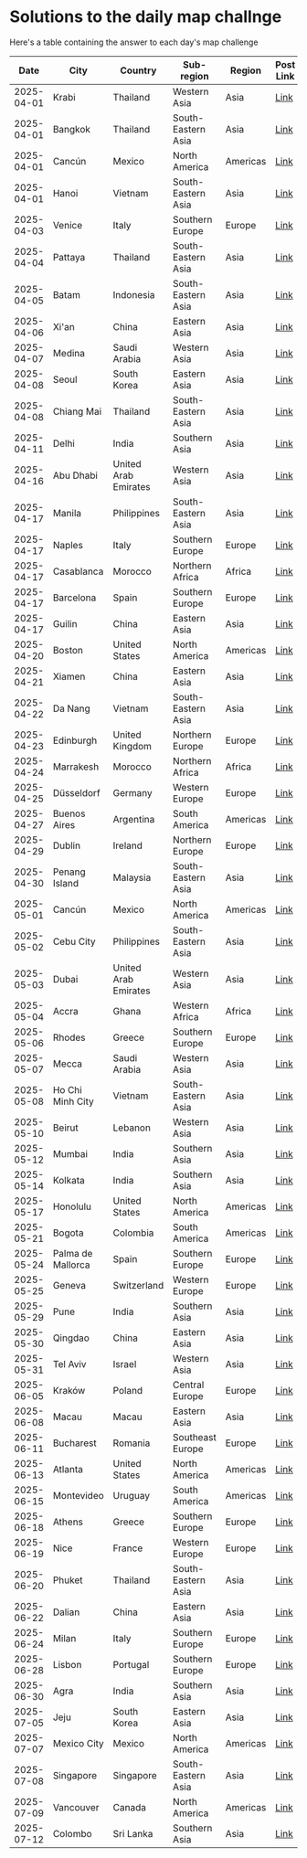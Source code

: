 # Solutions to the daily map challnge
Here's a table containing the answer to each day's map challenge

| Date | City    | Country | Sub-region  | Region | Post Link | ID |
| -------- | -------- | ------- | -------- | ------- | ------- | ------- |      
| 2025-04-01 | Krabi | Thailand | Western Asia | Asia | <a id='at://did:plc:rm5bg2yv2rfh2rcxnjxhfd2f/app.bsky.feed.post/3llpxvvffrq22' href='https://bsky.app/profile/random-city-bot.bsky.social/post/3llpxvvffrq22'>Link</a> | 100 |
| 2025-04-01 | Bangkok | Thailand | South-Eastern Asia | Asia | <a id='at://did:plc:rm5bg2yv2rfh2rcxnjxhfd2f/app.bsky.feed.post/3llqbnhf3v52j' href='https://bsky.app/profile/random-city-bot.bsky.social/post/3llqbnhf3v52j'>Link</a> | 2 |
| 2025-04-01 | Cancún | Mexico | North America | Americas | <a id='at://did:plc:rm5bg2yv2rfh2rcxnjxhfd2f/app.bsky.feed.post/3llqcf25otd2a' href='https://bsky.app/profile/random-city-bot.bsky.social/post/3llqcf25otd2a'>Link</a> | 41 |
| 2025-04-01 | Hanoi | Vietnam | South-Eastern Asia | Asia | <a id='at://did:plc:rm5bg2yv2rfh2rcxnjxhfd2f/app.bsky.feed.post/3llqhcnricn23' href='https://bsky.app/profile/random-city-bot.bsky.social/post/3llqhcnricn23'>Link</a> | 53 |
| 2025-04-03 | Venice | Italy | Southern Europe | Europe | <a id='at://did:plc:rm5bg2yv2rfh2rcxnjxhfd2f/app.bsky.feed.post/3llwqdcvoae2r' href='https://bsky.app/profile/random-city-bot.bsky.social/post/3llwqdcvoae2r'>Link</a> | 46 |
| 2025-04-04 | Pattaya | Thailand | South-Eastern Asia | Asia | <a id='at://did:plc:rm5bg2yv2rfh2rcxnjxhfd2f/app.bsky.feed.post/3llzadsf72c2l' href='https://bsky.app/profile/random-city-bot.bsky.social/post/3llzadsf72c2l'>Link</a> | 19 |
| 2025-04-05 | Batam | Indonesia | South-Eastern Asia | Asia | <a id='at://did:plc:rm5bg2yv2rfh2rcxnjxhfd2f/app.bsky.feed.post/3lm3rcqrnyb2z' href='https://bsky.app/profile/random-city-bot.bsky.social/post/3lm3rcqrnyb2z'>Link</a> | 92 |
| 2025-04-06 | Xi'an | China | Eastern Asia | Asia | <a id='at://did:plc:rm5bg2yv2rfh2rcxnjxhfd2f/app.bsky.feed.post/3lm6cghxmvw2w' href='https://bsky.app/profile/random-city-bot.bsky.social/post/3lm6cghxmvw2w'>Link</a> | 120 |
| 2025-04-07 | Medina | Saudi Arabia | Western Asia | Asia | <a id='at://did:plc:rm5bg2yv2rfh2rcxnjxhfd2f/app.bsky.feed.post/3lmars5koag2t' href='https://bsky.app/profile/random-city-bot.bsky.social/post/3lmars5koag2t'>Link</a> | 24 |
| 2025-04-08 | Seoul | South Korea | Eastern Asia | Asia | <a id='at://did:plc:rm5bg2yv2rfh2rcxnjxhfd2f/app.bsky.feed.post/3lmbkmer6cl2m' href='https://bsky.app/profile/random-city-bot.bsky.social/post/3lmbkmer6cl2m'>Link</a> | 25 |
| 2025-04-08 | Chiang Mai | Thailand | South-Eastern Asia | Asia | <a id='at://did:plc:rm5bg2yv2rfh2rcxnjxhfd2f/app.bsky.feed.post/3lmdcaxjd3u2t' href='https://bsky.app/profile/random-city-bot.bsky.social/post/3lmdcaxjd3u2t'>Link</a> | 71 |
| 2025-04-11 | Delhi | India | Southern Asia | Asia | <a id='at://did:plc:rm5bg2yv2rfh2rcxnjxhfd2f/app.bsky.feed.post/3lmktzlvwlr23' href='https://bsky.app/profile/random-city-bot.bsky.social/post/3lmktzlvwlr23'>Link</a> | 11 |
| 2025-04-16 | Abu Dhabi | United Arab Emirates | Western Asia | Asia | <a id='at://did:plc:rm5bg2yv2rfh2rcxnjxhfd2f/app.bsky.feed.post/3lmxgqonjwy2m' href='https://bsky.app/profile/random-city-bot.bsky.social/post/3lmxgqonjwy2m'>Link</a> | 95 |
| 2025-04-17 | Manila | Philippines | South-Eastern Asia | Asia | <a id='at://did:plc:rm5bg2yv2rfh2rcxnjxhfd2f/app.bsky.feed.post/3lmxssgtj752g' href='https://bsky.app/profile/random-city-bot.bsky.social/post/3lmxssgtj752g'>Link</a> | 118 |
| 2025-04-17 | Naples | Italy | Southern Europe | Europe | <a id='at://did:plc:rm5bg2yv2rfh2rcxnjxhfd2f/app.bsky.feed.post/3lmxu2vniju2s' href='https://bsky.app/profile/random-city-bot.bsky.social/post/3lmxu2vniju2s'>Link</a> | 63 |
| 2025-04-17 | Casablanca | Morocco | Northern Africa | Africa | <a id='at://did:plc:rm5bg2yv2rfh2rcxnjxhfd2f/app.bsky.feed.post/3lmyfqei6ci2t' href='https://bsky.app/profile/random-city-bot.bsky.social/post/3lmyfqei6ci2t'>Link</a> | 126 |
| 2025-04-17 | Barcelona | Spain | Southern Europe | Europe | <a id='at://did:plc:rm5bg2yv2rfh2rcxnjxhfd2f/app.bsky.feed.post/3lmyh7kd2gq2q' href='https://bsky.app/profile/random-city-bot.bsky.social/post/3lmyh7kd2gq2q'>Link</a> | 34 |
| 2025-04-17 | Guilin | China | Eastern Asia | Asia | <a id='at://did:plc:rm5bg2yv2rfh2rcxnjxhfd2f/app.bsky.feed.post/3lmyiqg5byq2q' href='https://bsky.app/profile/random-city-bot.bsky.social/post/3lmyiqg5byq2q'>Link</a> | 81 |
| 2025-04-20 | Boston | United States | North America | Americas | <a id='at://did:plc:rm5bg2yv2rfh2rcxnjxhfd2f/app.bsky.feed.post/3lnbhwmmp5j2g' href='https://bsky.app/profile/random-city-bot.bsky.social/post/3lnbhwmmp5j2g'>Link</a> | 110 |
| 2025-04-21 | Xiamen | China | Eastern Asia | Asia | <a id='at://did:plc:rm5bg2yv2rfh2rcxnjxhfd2f/app.bsky.feed.post/3lndydqbfjy2s' href='https://bsky.app/profile/random-city-bot.bsky.social/post/3lndydqbfjy2s'>Link</a> | 124 |
| 2025-04-22 | Da Nang | Vietnam | South-Eastern Asia | Asia | <a id='at://did:plc:rm5bg2yv2rfh2rcxnjxhfd2f/app.bsky.feed.post/3lngitupz3q2c' href='https://bsky.app/profile/random-city-bot.bsky.social/post/3lngitupz3q2c'>Link</a> | 91 |
| 2025-04-23 | Edinburgh | United Kingdom | Northern Europe | Europe | <a id='at://did:plc:rm5bg2yv2rfh2rcxnjxhfd2f/app.bsky.feed.post/3lnizdtebkm2h' href='https://bsky.app/profile/random-city-bot.bsky.social/post/3lnizdtebkm2h'>Link</a> | 112 |
| 2025-04-24 | Marrakesh | Morocco | Northern Africa | Africa | <a id='at://did:plc:rm5bg2yv2rfh2rcxnjxhfd2f/app.bsky.feed.post/3lnljrclvvh2m' href='https://bsky.app/profile/random-city-bot.bsky.social/post/3lnljrclvvh2m'>Link</a> | 76 |
| 2025-04-25 | Düsseldorf | Germany | Western Europe | Europe | <a id='at://did:plc:rm5bg2yv2rfh2rcxnjxhfd2f/app.bsky.feed.post/3lno2evdroo23' href='https://bsky.app/profile/random-city-bot.bsky.social/post/3lno2evdroo23'>Link</a> | 109 |
| 2025-04-27 | Buenos Aires | Argentina | South America | Americas | <a id='at://did:plc:rm5bg2yv2rfh2rcxnjxhfd2f/app.bsky.feed.post/3lnt32cmazl2g' href='https://bsky.app/profile/random-city-bot.bsky.social/post/3lnt32cmazl2g'>Link</a> | 86 |
| 2025-04-29 | Dublin | Ireland | Northern Europe | Europe | <a id='at://did:plc:rm5bg2yv2rfh2rcxnjxhfd2f/app.bsky.feed.post/3lny472zqkr2x' href='https://bsky.app/profile/random-city-bot.bsky.social/post/3lny472zqkr2x'>Link</a> | 50 |
| 2025-04-30 | Penang Island | Malaysia | South-Eastern Asia | Asia | <a id='at://did:plc:rm5bg2yv2rfh2rcxnjxhfd2f/app.bsky.feed.post/3lo2mkfkpp42i' href='https://bsky.app/profile/random-city-bot.bsky.social/post/3lo2mkfkpp42i'>Link</a> | 66 |
| 2025-05-01 | Cancún | Mexico | North America | Americas | <a id='at://did:plc:rm5bg2yv2rfh2rcxnjxhfd2f/app.bsky.feed.post/3lo54zq5p5x2a' href='https://bsky.app/profile/random-city-bot.bsky.social/post/3lo54zq5p5x2a'>Link</a> | 41 |
| 2025-05-02 | Cebu City | Philippines | South-Eastern Asia | Asia | <a id='at://did:plc:rm5bg2yv2rfh2rcxnjxhfd2f/app.bsky.feed.post/3lo7nhizt6g2a' href='https://bsky.app/profile/random-city-bot.bsky.social/post/3lo7nhizt6g2a'>Link</a> | 78 |
| 2025-05-03 | Dubai | United Arab Emirates | Western Asia | Asia | <a id='at://did:plc:rm5bg2yv2rfh2rcxnjxhfd2f/app.bsky.feed.post/3loc64wmhst2i' href='https://bsky.app/profile/random-city-bot.bsky.social/post/3loc64wmhst2i'>Link</a> | 7 |
| 2025-05-04 | Accra | Ghana | Western Africa | Africa | <a id='at://did:plc:rm5bg2yv2rfh2rcxnjxhfd2f/app.bsky.feed.post/3loeofzahyn2r' href='https://bsky.app/profile/random-city-bot.bsky.social/post/3loeofzahyn2r'>Link</a> | 136 |
| 2025-05-06 | Rhodes | Greece | Southern Europe | Europe | <a id='at://did:plc:rm5bg2yv2rfh2rcxnjxhfd2f/app.bsky.feed.post/3lojpgmtdun2k' href='https://bsky.app/profile/random-city-bot.bsky.social/post/3lojpgmtdun2k'>Link</a> | 98 |
| 2025-05-07 | Mecca | Saudi Arabia | Western Asia | Asia | <a id='at://did:plc:rm5bg2yv2rfh2rcxnjxhfd2f/app.bsky.feed.post/3lom7st6sea23' href='https://bsky.app/profile/random-city-bot.bsky.social/post/3lom7st6sea23'>Link</a> | 21 |
| 2025-05-08 | Ho Chi Minh City | Vietnam | South-Eastern Asia | Asia | <a id='at://did:plc:rm5bg2yv2rfh2rcxnjxhfd2f/app.bsky.feed.post/3looqehe5ky25' href='https://bsky.app/profile/random-city-bot.bsky.social/post/3looqehe5ky25'>Link</a> | 32 |
| 2025-05-10 | Beirut | Lebanon | Western Asia | Asia | <a id='at://did:plc:rm5bg2yv2rfh2rcxnjxhfd2f/app.bsky.feed.post/3lotr3nzaqi2a' href='https://bsky.app/profile/random-city-bot.bsky.social/post/3lotr3nzaqi2a'>Link</a> | 121 |
| 2025-05-12 | Mumbai | India | Southern Asia | Asia | <a id='at://did:plc:rm5bg2yv2rfh2rcxnjxhfd2f/app.bsky.feed.post/3loys7lhlh425' href='https://bsky.app/profile/random-city-bot.bsky.social/post/3loys7lhlh425'>Link</a> | 14 |
| 2025-05-14 | Kolkata | India | Southern Asia | Asia | <a id='at://did:plc:rm5bg2yv2rfh2rcxnjxhfd2f/app.bsky.feed.post/3lp5t4uq3an25' href='https://bsky.app/profile/random-city-bot.bsky.social/post/3lp5t4uq3an25'>Link</a> | 77 |
| 2025-05-17 | Honolulu | United States | North America | Americas | <a id='at://did:plc:rm5bg2yv2rfh2rcxnjxhfd2f/app.bsky.feed.post/3lpfehpok6u2x' href='https://bsky.app/profile/random-city-bot.bsky.social/post/3lpfehpok6u2x'>Link</a> | 82 |
| 2025-05-21 | Bogota | Colombia | South America | Americas | <a id='at://did:plc:rm5bg2yv2rfh2rcxnjxhfd2f/app.bsky.feed.post/3lppgesgfvb2b' href='https://bsky.app/profile/random-city-bot.bsky.social/post/3lppgesgfvb2b'>Link</a> | 119 |
| 2025-05-24 | Palma de Mallorca | Spain | Southern Europe | Europe | <a id='at://did:plc:rm5bg2yv2rfh2rcxnjxhfd2f/app.bsky.feed.post/3lpwxp3gpvp23' href='https://bsky.app/profile/random-city-bot.bsky.social/post/3lpwxp3gpvp23'>Link</a> | 15 |
| 2025-05-25 | Geneva | Switzerland | Western Europe | Europe | <a id='at://did:plc:rm5bg2yv2rfh2rcxnjxhfd2f/app.bsky.feed.post/3lpzi4yzltk2o' href='https://bsky.app/profile/random-city-bot.bsky.social/post/3lpzi4yzltk2o'>Link</a> | 122 |
| 2025-05-29 | Pune | India | Southern Asia | Asia | <a id='at://did:plc:rm5bg2yv2rfh2rcxnjxhfd2f/app.bsky.feed.post/3lqdkbf7k322j' href='https://bsky.app/profile/random-city-bot.bsky.social/post/3lqdkbf7k322j'>Link</a> | 133 |
| 2025-05-30 | Qingdao | China | Eastern Asia | Asia | <a id='at://did:plc:rm5bg2yv2rfh2rcxnjxhfd2f/app.bsky.feed.post/3lqg2nx23h22k' href='https://bsky.app/profile/random-city-bot.bsky.social/post/3lqg2nx23h22k'>Link</a> | 139 |
| 2025-05-31 | Tel Aviv | Israel | Western Asia | Asia | <a id='at://did:plc:rm5bg2yv2rfh2rcxnjxhfd2f/app.bsky.feed.post/3lqikwzr7hn23' href='https://bsky.app/profile/random-city-bot.bsky.social/post/3lqikwzr7hn23'>Link</a> | 80 |
| 2025-06-05 | Kraków | Poland | Central Europe | Europe | <a id='at://did:plc:rm5bg2yv2rfh2rcxnjxhfd2f/app.bsky.feed.post/3lqv5eakd3g2x' href='https://bsky.app/profile/random-city-bot.bsky.social/post/3lqv5eakd3g2x'>Link</a> | 84 |
| 2025-06-08 | Macau | Macau | Eastern Asia | Asia | <a id='at://did:plc:rm5bg2yv2rfh2rcxnjxhfd2f/app.bsky.feed.post/3lr4oo3bvni2l' href='https://bsky.app/profile/random-city-bot.bsky.social/post/3lr4oo3bvni2l'>Link</a> | 4 |
| 2025-06-11 | Bucharest | Romania | Southeast Europe | Europe | <a id='at://did:plc:rm5bg2yv2rfh2rcxnjxhfd2f/app.bsky.feed.post/3lreacdnpxa2x' href='https://bsky.app/profile/random-city-bot.bsky.social/post/3lreacdnpxa2x'>Link</a> | 125 |
| 2025-06-13 | Atlanta | United States | North America | Americas | <a id='at://did:plc:rm5bg2yv2rfh2rcxnjxhfd2f/app.bsky.feed.post/3lrjbd3hrlm2n' href='https://bsky.app/profile/random-city-bot.bsky.social/post/3lrjbd3hrlm2n'>Link</a> | 127 |
| 2025-06-15 | Montevideo | Uruguay | South America | Americas | <a id='at://did:plc:rm5bg2yv2rfh2rcxnjxhfd2f/app.bsky.feed.post/3lrobx67zal2p' href='https://bsky.app/profile/random-city-bot.bsky.social/post/3lrobx67zal2p'>Link</a> | 130 |
| 2025-06-18 | Athens | Greece | Southern Europe | Europe | <a id='at://did:plc:rm5bg2yv2rfh2rcxnjxhfd2f/app.bsky.feed.post/3lrvtjor3si2p' href='https://bsky.app/profile/random-city-bot.bsky.social/post/3lrvtjor3si2p'>Link</a> | 43 |
| 2025-06-19 | Nice | France | Western Europe | Europe | <a id='at://did:plc:rm5bg2yv2rfh2rcxnjxhfd2f/app.bsky.feed.post/3lrydxprodt26' href='https://bsky.app/profile/random-city-bot.bsky.social/post/3lrydxprodt26'>Link</a> | 93 |
| 2025-06-20 | Phuket | Thailand | South-Eastern Asia | Asia | <a id='at://did:plc:rm5bg2yv2rfh2rcxnjxhfd2f/app.bsky.feed.post/3ls2uhfmoef23' href='https://bsky.app/profile/random-city-bot.bsky.social/post/3ls2uhfmoef23'>Link</a> | 16 |
| 2025-06-22 | Dalian | China | Eastern Asia | Asia | <a id='at://did:plc:rm5bg2yv2rfh2rcxnjxhfd2f/app.bsky.feed.post/3ls7vc77ss72x' href='https://bsky.app/profile/random-city-bot.bsky.social/post/3ls7vc77ss72x'>Link</a> | 129 |
| 2025-06-24 | Milan | Italy | Southern Europe | Europe | <a id='at://did:plc:rm5bg2yv2rfh2rcxnjxhfd2f/app.bsky.feed.post/3lsewbucuba26' href='https://bsky.app/profile/random-city-bot.bsky.social/post/3lsewbucuba26'>Link</a> | 36 |
| 2025-06-28 | Lisbon | Portugal | Southern Europe | Europe | <a id='at://did:plc:rm5bg2yv2rfh2rcxnjxhfd2f/app.bsky.feed.post/3lsoy23qecd26' href='https://bsky.app/profile/random-city-bot.bsky.social/post/3lsoy23qecd26'>Link</a> | 64 |
| 2025-06-30 | Agra | India | Southern Asia | Asia | <a id='at://did:plc:rm5bg2yv2rfh2rcxnjxhfd2f/app.bsky.feed.post/3lstz2wiw6l2w' href='https://bsky.app/profile/random-city-bot.bsky.social/post/3lstz2wiw6l2w'>Link</a> | 27 |
| 2025-07-05 | Jeju | South Korea | Eastern Asia | Asia | <a id='at://did:plc:rm5bg2yv2rfh2rcxnjxhfd2f/app.bsky.feed.post/3ltald3cicn2u' href='https://bsky.app/profile/random-city-bot.bsky.social/post/3ltald3cicn2u'>Link</a> | 96 |
| 2025-07-07 | Mexico City | Mexico | North America | Americas | <a id='at://did:plc:rm5bg2yv2rfh2rcxnjxhfd2f/app.bsky.feed.post/3ltfmfo4qod2w' href='https://bsky.app/profile/random-city-bot.bsky.social/post/3ltfmfo4qod2w'>Link</a> | 102 |
| 2025-07-08 | Singapore | Singapore | South-Eastern Asia | Asia | <a id='at://did:plc:rm5bg2yv2rfh2rcxnjxhfd2f/app.bsky.feed.post/3lti4y5ngpj25' href='https://bsky.app/profile/random-city-bot.bsky.social/post/3lti4y5ngpj25'>Link</a> | 5 |
| 2025-07-09 | Vancouver | Canada | North America | Americas | <a id='at://did:plc:rm5bg2yv2rfh2rcxnjxhfd2f/app.bsky.feed.post/3ltknbtsmoh23' href='https://bsky.app/profile/random-city-bot.bsky.social/post/3ltknbtsmoh23'>Link</a> | 70 |
| 2025-07-12 | Colombo | Sri Lanka | Southern Asia | Asia | <a id='at://did:plc:rm5bg2yv2rfh2rcxnjxhfd2f/app.bsky.feed.post/3lts6lr2m322p' href='https://bsky.app/profile/random-city-bot.bsky.social/post/3lts6lr2m322p'>Link</a> | 123 |
